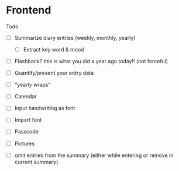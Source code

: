 # Frontend

Todo
- [ ] Summarize diary entries (weekly, monthly, yearly)
    - [ ] Extract key word & mood
- [ ] Flashback? this is what you did a year ago today!! (not forceful)
- [ ] Quantify/present your entry data
- [ ] “yearly wraps”

- [ ] Calendar
- [ ] Input handwriting as font
- [ ] Import font
- [ ] Passcode
- [ ] Pictures
- [ ] omit entries from the summary (either while entering or remove in current summary)